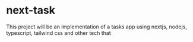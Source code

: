 # next-task
This project will be an implementation of a tasks app using nextjs, nodejs, typescript, tailwind css and other tech that 

